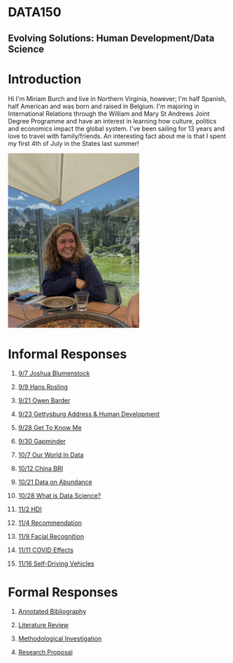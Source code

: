 # DATA150

## Evolving Solutions: Human Development/Data Science


# Introduction 

Hi I'm Miriam Burch and live in Northern Virginia, however; I'm half Spanish, half American and was born and raised in Belgium.  I'm majoring in International Relations through the William and Mary St Andrews Joint Degree Programme and have an interest in learning how culture, politics and economics impact the global system.  I've been sailing for 13 years and love to travel with family/friends.  An interesting fact about me is that I spent my first 4th of July in the States last summer!
 
<img src= "IMG_2107.jpeg" width=300>

#  Informal Responses

1. [9/7 Joshua Blumenstock](blumenstock.md)

2. [9/9 Hans Rosling](hansrosling.md)

3. [9/21 Owen Barder](owenbarder.md)

4. [9/23 Gettysburg Address & Human Development](humandevelopment.md)

5. [9/28 Get To Know Me](gettoknowme.md)

6. [9/30 Gapminder](gapminderessay.md)

7. [10/7 Our World In Data](ourworldindataessay.md)

8. [10/12 China BRI](chinasplan.md)

9. [10/21 Data on Abundance](dataonabundance.md)

10. [10/28 What is Data Science?](1028essay.md)

11. [11/2 HDI](112essay.md)

12. [11/4 Recommendation](114essay.md)

14. [11/9 Facial Recognition](119essay.md)

15. [11/11 COVID Effects](1111essay.md)

16. [11/16 Self-Driving Vehicles](1116essay.md)

# Formal Responses

1. [Annotated Bibliography](annotatedbibliography.md)

2. [Literature Review](literaturereview.md) 

3. [Methodological Investigation](results.html)

4. [Research Proposal](researchproposal.html)



